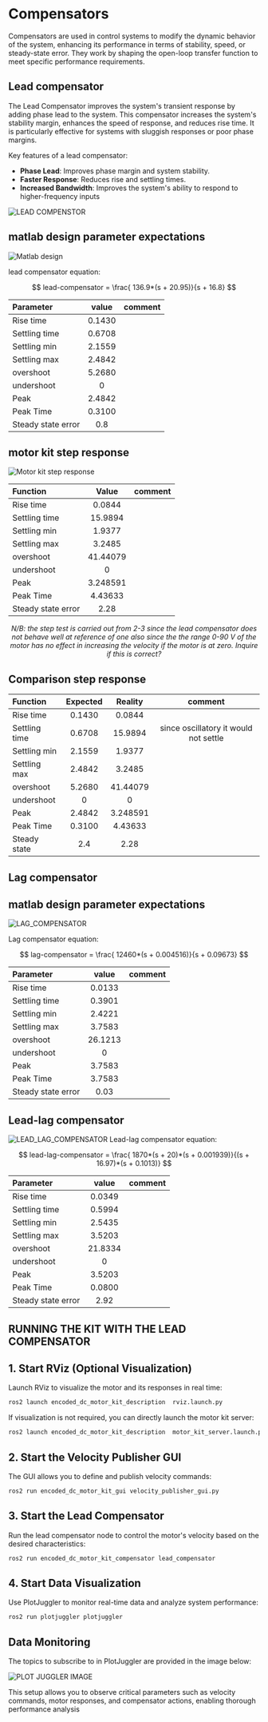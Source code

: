 # Compensators

Compensators are used in control systems to modify the dynamic behavior of the system, enhancing its performance in terms of stability, speed, or steady-state error. They work by shaping the open-loop transfer function to meet specific performance requirements.

## Lead compensator

The Lead Compensator improves the system's transient response by adding phase lead to the system. This compensator increases the system's stability margin, enhances the speed of response, and reduces rise time. It is particularly effective for systems with sluggish responses or poor phase margins.

Key features of a lead compensator:

 - **Phase Lead**: Improves phase margin and system stability.
 - **Faster Response**: Reduces rise and settling times.
 - **Increased Bandwidth**: Improves the system's ability to respond to higher-frequency inputs

![LEAD COMPENSTOR](/encoded_dc_motor_kit_compensator/documentation/images/lead%20compensator.png)

## matlab design parameter expectations

![Matlab design](/encoded_dc_motor_kit_compensator/documentation/images/lead_compensator/matlab_design.png)


lead compensator equation:
<div align="center">

$$
lead-compensator = \frac{ 136.9*(s + 20.95)}{s + 16.8}
$$



| Parameter | value | comment |
| :-------- | :--------: | :--------: |
| Rise time | 0.1430 | |
| Settling time | 0.6708 | |
| Settling min | 2.1559 | |
| Settling max | 2.4842 | |
| overshoot | 5.2680 | |
| undershoot| 0 | |
| Peak| 2.4842 | |
| Peak Time| 0.3100 | |
| Steady state error| 0.8 | |

</div>

## motor kit step response

![Motor kit step response](/encoded_dc_motor_kit_compensator/documentation/images/lead_compensator/step_response_plot.png)

<div align="center">

| Function | Value | comment|
| :-------- | :--------: | :--------: |
| Rise time | 0.0844 | |
| Settling time | 15.9894 | |
| Settling min | 1.9377 | |
| Settling max | 3.2485 | |
| overshoot | 41.44079 | |
| undershoot| 0 | |
| Peak| 3.248591 | |
| Peak Time| 4.43633 | |
| Steady state error| 2.28 | |

*N/B: the step test is carried out from 2-3 since the lead compensator does not behave well at reference of one also since the the range 0-90 V of the motor has no effect in increasing the velocity if the motor is at zero. Inquire if this is correct?*
</div>

## Comparison step response

<div align="center">

| Function | Expected | Reality| comment|
| :-------- | :--------: | :--------: |:--------: |
| Rise time | 0.1430 | 0.0844 | |
| Settling time | 0.6708 | 15.9894 | since oscillatory it would not settle |
| Settling min | 2.1559 | 1.9377 | |
| Settling max | 2.4842 | 3.2485 | |
| overshoot | 5.2680 | 41.44079 | |
| undershoot| 0 | 0 | |
| Peak| 2.4842 | 3.248591 | |
| Peak Time| 0.3100 | 4.43633 | |
| Steady state| 2.4 | 2.28 | |

</div>

## Lag compensator

## matlab design parameter expectations
![LAG_COMPENSATOR](/encoded_dc_motor_kit_compensator/documentation/images/lag_compensator/lag_compensator.png)

Lag compensator equation:
<div align="center">

$$
lag-compensator = \frac{ 12460*(s + 0.004516)}{s + 0.09673}
$$


| Parameter | value | comment |
| :-------- | :--------: | :--------: |
| Rise time | 0.0133 | |
| Settling time | 0.3901 | |
| Settling min | 2.4221 | |
| Settling max | 3.7583 | |
| overshoot | 26.1213 | |
| undershoot| 0 | |
| Peak| 3.7583 | |
| Peak Time| 3.7583 | |
| Steady state error| 0.03 | |

</div>



## Lead-lag compensator
![LEAD_LAG_COMPENSATOR](/encoded_dc_motor_kit_compensator/documentation/images/lead_lag_compensator/lead_lag_compensator.png)
Lead-lag compensator equation:
<div align="center">

$$
lead-lag-compensator = \frac{ 1870*(s + 20)*(s + 0.001939)}{(s + 16.97)*(s + 0.1013)}
$$


| Parameter | value | comment |
| :-------- | :--------: | :--------: |
| Rise time | 0.0349 | |
| Settling time | 0.5994 | |
| Settling min | 2.5435 | |
| Settling max | 3.5203 | |
| overshoot | 21.8334 | |
| undershoot| 0 | |
| Peak| 3.5203 | |
| Peak Time| 0.0800 | |
| Steady state error| 2.92 | |

</div>



## RUNNING THE KIT WITH THE LEAD COMPENSATOR

## 1. Start RViz (Optional Visualization)

Launch RViz to visualize the motor and its responses in real time:

```bash
ros2 launch encoded_dc_motor_kit_description  rviz.launch.py
```

If visualization is not required, you can directly launch the motor kit server:

```bash
ros2 launch encoded_dc_motor_kit_description  motor_kit_server.launch.py
```

## 2. Start the Velocity Publisher GUI

The GUI allows you to define and publish velocity commands:

```bash
ros2 run encoded_dc_motor_kit_gui velocity_publisher_gui.py
```

## 3. Start the Lead Compensator

Run the lead compensator node to control the motor's velocity based on the desired characteristics:

```bash
ros2 run encoded_dc_motor_kit_compensator lead_compensator
```

## 4. Start Data Visualization

Use PlotJuggler to monitor real-time data and analyze system performance:

```bash
ros2 run plotjuggler plotjuggler
```

## Data Monitoring
The topics to subscribe to in PlotJuggler are provided in the image below:

![PLOT JUGGLER IMAGE](/encoded_dc_motor_kit_compensator/documentation/images/velocity_publisher.png)

This setup allows you to observe critical parameters such as velocity commands, motor responses, and compensator actions, enabling thorough performance analysis

